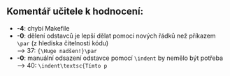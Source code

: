 ## Komentář učitele k hodnocení:

- **-4**: chybí Makefile
- **-0**: dělení odstavců je lepší dělat pomocí nových řádků než příkazem `\par` (z hlediska čitelnosti kódu)  
  --> 37: `{\Huge nadšen!}\par`
- **-0**: manuální odsazení odstavce pomocí `\indent` by nemělo být potřeba  
  --> 40: `\indent\textsc{Tímto p`
